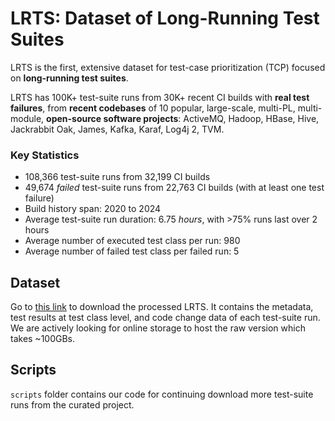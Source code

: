 # LRTS: Dataset of Long-Running Test Suites


LRTS is the first, extensive dataset for test-case prioritization (TCP) focused on **long-running test suites**.

LRTS has 100K+ test-suite runs from 30K+ recent CI builds with **real test failures**, from **recent codebases** of 10 popular, large-scale, multi-PL, multi-module, **open-source software projects**: ActiveMQ, Hadoop, HBase, Hive, Jackrabbit Oak, James, Kafka, Karaf, Log4j 2, TVM.


### Key Statistics
- 108,366 test-suite runs from 32,199 CI builds
- 49,674 *failed* test-suite runs from 22,763 CI builds (with at least one test failure)
- Build history span: 2020 to 2024
- Average test-suite run duration: 6.75 *hours*, with >75% runs last over 2 hours
- Average number of executed test class per run: 980
- Average number of failed test class per failed run: 5 


## Dataset

Go to [this link](https://drive.google.com/file/d/1sx763uvJflRZn_n3xhDRrB-E7FodRMig/view?usp=sharing) to download the processed LRTS. It contains the metadata, test results at test class level, and code change data of each test-suite run. We are actively looking for online storage to host the raw version which takes ~100GBs. 

## Scripts

`scripts` folder contains our code for continuing download more test-suite runs from the curated project. 

